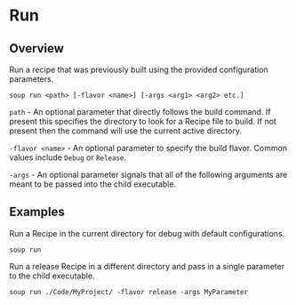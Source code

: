 # Run
## Overview
Run a recipe that was previously built using the provided configuration parameters.
```
soup run <path> [-flavor <name>] [-args <arg1> <arg2> etc.]
```

`path` - An optional parameter that directly follows the build command. If present this specifies the directory to look for a Recipe file to build. If not present then the command will use the current active directory.

`-flavor <name>` - An optional parameter to specify the build flavor. Common values include `Debug` or `Release`.

`-args` - An optional parameter signals that all of the following arguments are meant to be passed into the child executable.

## Examples
Run a Recipe in the current directory for debug with default configurations.
```
soup run
```

Run a release Recipe in a different directory and pass in a single parameter to the child executable.
```
soup run ./Code/MyProject/ -flavor release -args MyParameter
```
